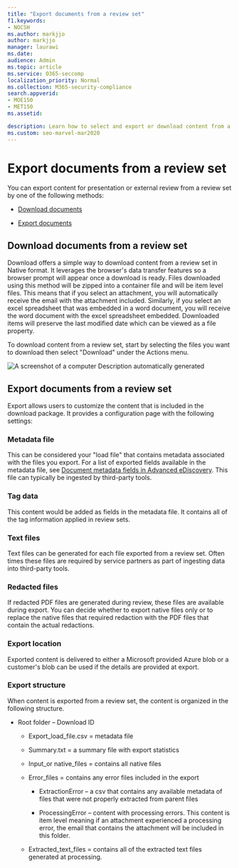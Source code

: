 ```yaml
---
title: "Export documents from a review set"
f1.keywords:
- NOCSH
ms.author: markjjo
author: markjjo
manager: laurawi
ms.date: 
audience: Admin
ms.topic: article
ms.service: O365-seccomp
localization_priority: Normal
ms.collection: M365-security-compliance
search.appverid:
- MOE150
- MET150
ms.assetid: 

description: Learn how to select and export or download content from a review set for presentations or external reviews.
ms.custom: seo-marvel-mar2020
---
```


# Export documents from a review set

You can export content for presentation or external review from a review set by one of the following methods:

- [Download documents](#download-documents-from-a-review-set)
 
- [Export documents](#export-documents-from-a-review-set)

## Download documents from a review set

Download offers a simple way to download content from a review set in Native format. It leverages the browser's data transfer features so a browser prompt will appear once a download is ready. Files downloaded using this method will be zipped into a container file and will be item level files. This means that if you select an attachment, you will automatically receive the email with the attachment included. Similarly, if you select an excel spreadsheet that was embedded in a word document, you will receive the word document with the excel spreadsheet embedded. Downloaded items will preserve the last modified date which can be viewed as a file property.

To download content from a review set, start by selecting the files you want to download then select "Download" under the Actions menu.

![A screenshot of a computer
Description automatically generated](../media/eDiscoDownload.png)

## Export documents from a review set

Export allows users to customize the content that is included in the download package. It provides a configuration page with the following settings:

### Metadata file

This can be considered your "load file" that contains metadata associated with the files you export. For a list of exported fields available in the metadata file, see [Document metadata fields in Advanced eDiscovery](document-metadata-fields-in-Advanced-eDiscovery.md). This file can typically be ingested by third-party tools.

### Tag data

This content would be added as fields in the metadata file. It contains all of the tag information applied in review sets.

### Text files

Text files can be generated for each file exported from a review set. Often times these files are required by service partners as part of ingesting data into third-party tools.

### Redacted files

If redacted PDF files are generated during review, these files are available during export. You can decide whether to export native files only or to replace the native files that required redaction with the PDF files that contain the actual redactions.

### Export location

Exported content is delivered to either a Microsoft provided Azure blob or a customer's blob can be used if the details are provided at export.

### Export structure

When content is exported from a review set, the content is organized in the following structure.

  - Root folder – Download ID
    
      - Export\_load\_file.csv = metadata file
    
      - Summary.txt = a summary file with export statistics
    
      - Input\_or native\_files = contains all native files
    
      - Error\_files = contains any error files included in the export
        
          - ExtractionError – a csv that contains any available metadata of files that were not properly extracted from parent files
        
          - ProcessingError – content with processing errors. This content is item level meaning if an attachment experienced a processing error, the email that contains the attachment will be included in this folder.
    
      - Extracted\_text\_files = contains all of the extracted text files generated at processing.
